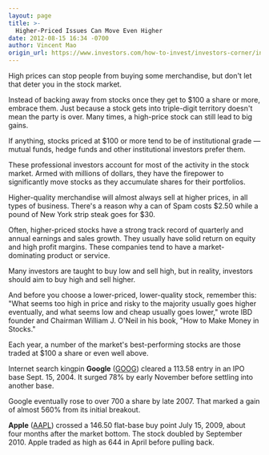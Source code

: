 ```yaml
---
layout: page
title: >-
  Higher-Priced Issues Can Move Even Higher
date: 2012-08-15 16:34 -0700
author: Vincent Mao
origin_url: https://www.investors.com/how-to-invest/investors-corner/institutions-deal-in-higher-priced-stocks/
---
```


High prices can stop people from buying some merchandise, but don't let that deter you in the stock market.

Instead of backing away from stocks once they get to \$100 a share or more, embrace them. Just because a stock gets into triple-digit territory doesn't mean the party is over. Many times, a high-price stock can still lead to big gains.

If anything, stocks priced at \$100 or more tend to be of institutional grade — mutual funds, hedge funds and other institutional investors prefer them.

These professional investors account for most of the activity in the stock market. Armed with millions of dollars, they have the firepower to significantly move stocks as they accumulate shares for their portfolios.

Higher-quality merchandise will almost always sell at higher prices, in all types of business. There's a reason why a can of Spam costs \$2.50 while a pound of New York strip steak goes for \$30.

Often, higher-priced stocks have a strong track record of quarterly and annual earnings and sales growth. They usually have solid return on equity and high profit margins. These companies tend to have a market-dominating product or service.

Many investors are taught to buy low and sell high, but in reality, investors should aim to buy high and sell higher.

And before you choose a lower-priced, lower-quality stock, remember this: "What seems too high in price and risky to the majority usually goes higher eventually, and what seems low and cheap usually goes lower," wrote IBD founder and Chairman William J. O'Neil in his book, "How to Make Money in Stocks."

Each year, a number of the market's best-performing stocks are those traded at \$100 a share or even well above.

Internet search kingpin **Google** ([GOOG](https://research.investors.com/quote.aspx?symbol=GOOG)) cleared a 113.58 entry in an IPO base Sept. 15, 2004. It surged 78% by early November before settling into another base.

Google eventually rose to over 700 a share by late 2007. That marked a gain of almost 560% from its initial breakout.

**Apple** ([AAPL](https://research.investors.com/quote.aspx?symbol=AAPL)) crossed a 146.50 flat-base buy point July 15, 2009, about four months after the market bottom. The stock doubled by September 2010. Apple traded as high as 644 in April before pulling back.
